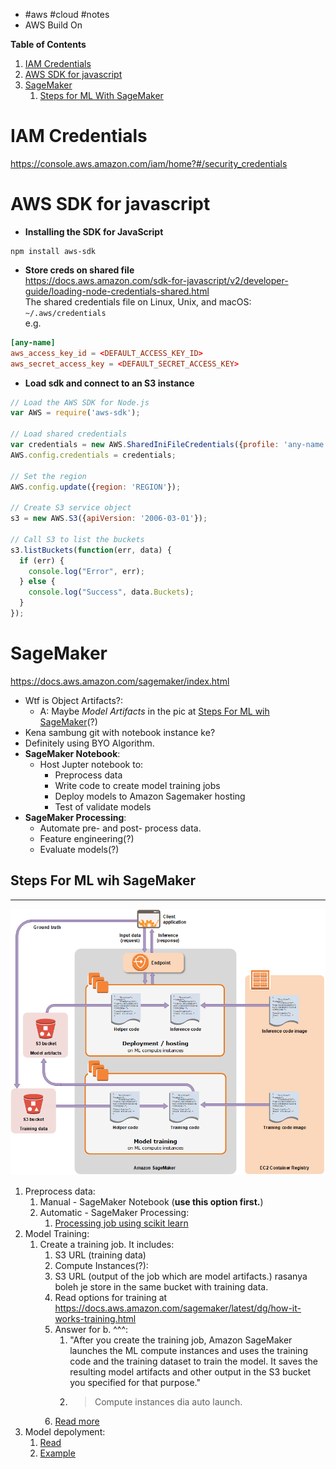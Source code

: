 - #aws #cloud #notes
- AWS Build On

**Table of Contents**
1. [IAM Credentials](#IAM-Credentials)
2. [AWS SDK for javascript](#AWS-SDK-for-javascript)
3. [SageMaker](#SageMaker)
	1. [Steps for ML With SageMaker](#Steps-For-ML-wih-SageMaker)


# IAM Credentials
https://console.aws.amazon.com/iam/home?#/security_credentials  

# AWS SDK for javascript

- **Installing the SDK for JavaScript**
```shell
npm install aws-sdk
```

- **Store creds on shared file**  
https://docs.aws.amazon.com/sdk-for-javascript/v2/developer-guide/loading-node-credentials-shared.html  
The shared credentials file on Linux, Unix, and macOS: `~/.aws/credentials`  
e.g.  
  
```toml
[any-name]
aws_access_key_id = <DEFAULT_ACCESS_KEY_ID>
aws_secret_access_key = <DEFAULT_SECRET_ACCESS_KEY>
```

- **Load sdk and connect to an S3 instance**
```js
// Load the AWS SDK for Node.js
var AWS = require('aws-sdk');

// Load shared credentials
var credentials = new AWS.SharedIniFileCredentials({profile: 'any-name'});
AWS.config.credentials = credentials;

// Set the region 
AWS.config.update({region: 'REGION'});

// Create S3 service object
s3 = new AWS.S3({apiVersion: '2006-03-01'});

// Call S3 to list the buckets
s3.listBuckets(function(err, data) {
  if (err) {
    console.log("Error", err);
  } else {
    console.log("Success", data.Buckets);
  }
});
```

# SageMaker
https://docs.aws.amazon.com/sagemaker/index.html
   
- Wtf is Object Artifacts?:
	- A: Maybe *Model Artifacts* in the pic at [Steps For ML wih SageMaker](#Steps-For-ML-wih-SageMaker)(?)
- Kena sambung git with notebook instance ke?
- Definitely using BYO Algorithm.
- **SageMaker Notebook**:
	- Host Jupter notebook to:
		- Preprocess data
		- Write code to create model training jobs
		- Deploy models to Amazon Sagemaker hosting
		- Test of validate models
- **SageMaker Processing**:
	- Automate pre- and post- process data.
	- Feature engineering(?)
	- Evaluate models(?)
  
## Steps For ML wih SageMaker
----
![sagemaker architecture png](./imgs/sagemaker-architecture.png)
  
1. Preprocess data:
	1. Manual - SageMaker Notebook (**use this option first.**)
	2. Automatic - SageMaker Processing:
		1. [Processing job using scikit learn](https://docs.aws.amazon.com/sagemaker/latest/dg/processing-job.html)
2. Model Training:
	1. Create a training job. It includes:
		1. S3 URL (training data)
		2. Compute Instances(?):
		3. S3 URL (output of the job which are  model artifacts.) rasanya boleh je store in the same
		   bucket with training data.
		4. Read options for training at https://docs.aws.amazon.com/sagemaker/latest/dg/how-it-works-training.html
		5. Answer for b.  ^^^:
			1. "After you create the training job, Amazon SageMaker launches the ML compute instances
			   and uses the training code and the training dataset to train the model.  It saves the
			   resulting model artifacts and other output in the S3 bucket you specified for that
			   purpose."
			2. > Compute instances dia auto launch.
		6. [Read more](https://docs.aws.amazon.com/sagemaker/latest/dg/how-it-works-training.html)
3. Model depolyment:
	1. [Read](https://docs.aws.amazon.com/sagemaker/latest/dg/how-it-works-deployment.html)
	2. [Example](https://docs.aws.amazon.com/sagemaker/latest/dg/ex1-deploy-model.html)



